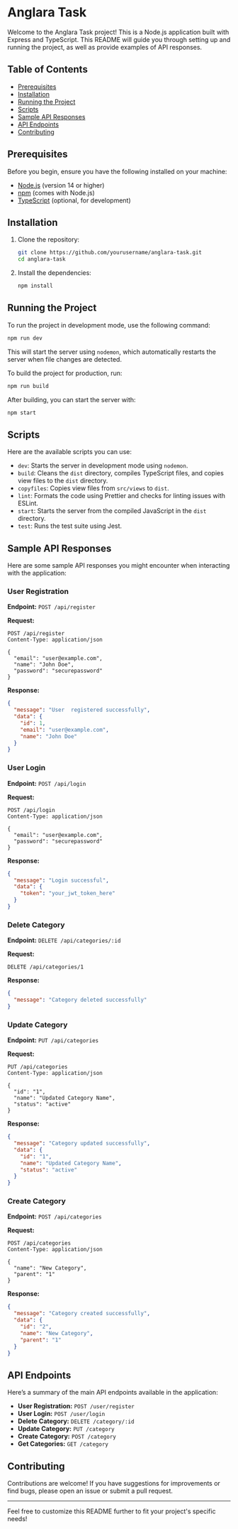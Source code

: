 # Anglara Task

Welcome to the Anglara Task project! This is a Node.js application built with Express and TypeScript. This README will guide you through setting up and running the project, as well as provide examples of API responses.

## Table of Contents

- [Prerequisites](#prerequisites)
- [Installation](#installation)
- [Running the Project](#running-the-project)
- [Scripts](#scripts)
- [Sample API Responses](#sample-api-responses)
- [API Endpoints](#api-endpoints)
- [Contributing](#contributing)

## Prerequisites

Before you begin, ensure you have the following installed on your machine:

- [Node.js](https://nodejs.org/) (version 14 or higher)
- [npm](https://www.npmjs.com/) (comes with Node.js)
- [TypeScript](https://www.typescriptlang.org/) (optional, for development)

## Installation

1. Clone the repository:

   ```bash
   git clone https://github.com/yourusername/anglara-task.git
   cd anglara-task
   ```

2. Install the dependencies:

   ```bash
   npm install
   ```

## Running the Project

To run the project in development mode, use the following command:

```bash
npm run dev
```

This will start the server using `nodemon`, which automatically restarts the server when file changes are detected.

To build the project for production, run:

```bash
npm run build
```

After building, you can start the server with:

```bash
npm start
```

## Scripts

Here are the available scripts you can use:

- `dev`: Starts the server in development mode using `nodemon`.
- `build`: Cleans the `dist` directory, compiles TypeScript files, and copies view files to the `dist` directory.
- `copyfiles`: Copies view files from `src/views` to `dist`.
- `lint`: Formats the code using Prettier and checks for linting issues with ESLint.
- `start`: Starts the server from the compiled JavaScript in the `dist` directory.
- `test`: Runs the test suite using Jest.

## Sample API Responses

Here are some sample API responses you might encounter when interacting with the application:

### User Registration

**Endpoint:** `POST /api/register`

**Request:**

```http
POST /api/register
Content-Type: application/json

{
  "email": "user@example.com",
  "name": "John Doe",
  "password": "securepassword"
}
```

**Response:**

```json
{
  "message": "User  registered successfully",
  "data": {
    "id": 1,
    "email": "user@example.com",
    "name": "John Doe"
  }
}
```

### User Login

**Endpoint:** `POST /api/login`

**Request:**

```http
POST /api/login
Content-Type: application/json

{
  "email": "user@example.com",
  "password": "securepassword"
}
```

**Response:**

```json
{
  "message": "Login successful",
  "data": {
    "token": "your_jwt_token_here"
  }
}
```

### Delete Category

**Endpoint:** `DELETE /api/categories/:id`

**Request:**

```http
DELETE /api/categories/1
```

**Response:**

```json
{
  "message": "Category deleted successfully"
}
```

### Update Category

**Endpoint:** `PUT /api/categories`

**Request:**

```http
PUT /api/categories
Content-Type: application/json

{
  "id": "1",
  "name": "Updated Category Name",
  "status": "active"
}
```

**Response:**

```json
{
  "message": "Category updated successfully",
  "data": {
    "id": "1",
    "name": "Updated Category Name",
    "status": "active"
  }
}
```

### Create Category

**Endpoint:** `POST /api/categories`

**Request:**

```http
POST /api/categories
Content-Type: application/json

{
  "name": "New Category",
  "parent": "1"
}
```

**Response:**

```json
{
  "message": "Category created successfully",
  "data": {
    "id": "2",
    "name": "New Category",
    "parent": "1"
  }
}
```

## API Endpoints

Here’s a summary of the main API endpoints available in the application:

- **User Registration:** `POST /user/register`
- **User Login:** `POST /user/login`
- **Delete Category:** `DELETE /category/:id`
- **Update Category:** `PUT /category`
- **Create Category:** `POST /category`
- **Get Categories:** `GET /category`

## Contributing

Contributions are welcome! If you have suggestions for improvements or find bugs, please open an issue or submit a pull request.

---

Feel free to customize this README further to fit your project's specific needs!
